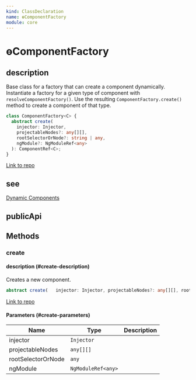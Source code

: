 ```yaml
---
kind: ClassDeclaration
name: ɵComponentFactory
module: core
---
```


# ɵComponentFactory

## description

Base class for a factory that can create a component dynamically.
Instantiate a factory for a given type of component with `resolveComponentFactory()`.
Use the resulting `ComponentFactory.create()` method to create a component of that type.

```ts
class ComponentFactory<C> {
  abstract create(
    injector: Injector,
    projectableNodes?: any[][],
    rootSelectorOrNode?: string | any,
    ngModule?: NgModuleRef<any>
  ): ComponentRef<C>;
}
```

[Link to repo](https://github.com/timdeschryver/angular/blob/master/packages/core/src/linker/component_factory.ts#L79-L106)

## see

[Dynamic Components](guide/dynamic-component-loader)

## publicApi

## Methods

### create

#### description (#create-description)

Creates a new component.

```ts
abstract create(   injector: Injector, projectableNodes?: any[][], rootSelectorOrNode?: string|any,   ngModule?: NgModuleRef<any>): ComponentRef<C>;
```

[Link to repo](https://github.com/timdeschryver/angular/blob/master/packages/core/src/linker/component_factory.ts#L103-L105)

#### Parameters (#create-parameters)

| Name               | Type               | Description |
| ------------------ | ------------------ | ----------- |
| injector           | `Injector`         |             |
| projectableNodes   | `any[][]`          |             |
| rootSelectorOrNode | `any`              |             |
| ngModule           | `NgModuleRef<any>` |             |
